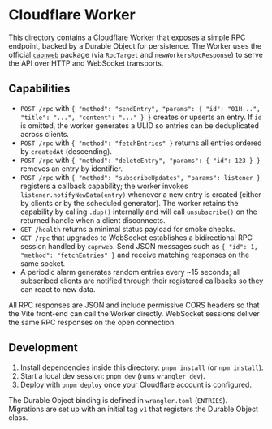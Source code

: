# Cloudflare Worker

This directory contains a Cloudflare Worker that exposes a simple RPC endpoint, backed by a Durable Object for persistence. The Worker uses the official [`capnweb`](https://github.com/cloudflare/capnweb) package (via `RpcTarget` and `newWorkersRpcResponse`) to serve the API over HTTP and WebSocket transports.

## Capabilities

- `POST /rpc` with `{ "method": "sendEntry", "params": { "id": "01H...", "title": "...", "content": "..." } }` creates or upserts an entry. If `id` is omitted, the worker generates a ULID so entries can be deduplicated across clients.
- `POST /rpc` with `{ "method": "fetchEntries" }` returns all entries ordered by `createdAt` (descending).
- `POST /rpc` with `{ "method": "deleteEntry", "params": { "id": 123 } }` removes an entry by identifier.
- `POST /rpc` with `{ "method": "subscribeUpdates", "params": listener }` registers a callback capability; the worker invokes `listener.notifyNewData(entry)` whenever a new entry is created (either by clients or by the scheduled generator). The worker retains the capability by calling `.dup()` internally and will call `unsubscribe()` on the returned handle when a client disconnects.
- `GET /health` returns a minimal status payload for smoke checks.
- `GET /rpc` that upgrades to WebSocket establishes a bidirectional RPC session handled by `capnweb`. Send JSON messages such as `{ "id": 1, "method": "fetchEntries" }` and receive matching responses on the same socket.
- A periodic alarm generates random entries every ~15 seconds; all subscribed clients are notified through their registered callbacks so they can react to new data.

All RPC responses are JSON and include permissive CORS headers so that the Vite front-end can call the Worker directly. WebSocket sessions deliver the same RPC responses on the open connection.

## Development

1. Install dependencies inside this directory: `pnpm install` (or `npm install`).
2. Start a local dev session: `pnpm dev` (runs `wrangler dev`).
3. Deploy with `pnpm deploy` once your Cloudflare account is configured.

The Durable Object binding is defined in `wrangler.toml` (`ENTRIES`). Migrations are set up with an initial tag `v1` that registers the Durable Object class.
